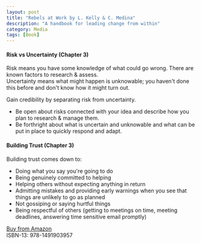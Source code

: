 ```yaml
---
layout: post
title: "Rebels at Work by L. Kelly & C. Medina"
description: "A handbook for leading change from within"
category: Media
tags: [Book]
---
```


#### Risk vs Uncertainty (Chapter 3)

Risk means you have some knowledge of what could go wrong. There are known factors to research & assess.  
Uncertainty means what might happen is unknowable; you haven't done this before and don't know how it might turn out.

Gain credibility by separating risk from uncertainty.  

- Be open about risks connected with your idea and describe how you plan to research & manage them.  
- Be forthright about what is uncertain and unknowable and what can be put in place to quickly respond and adapt.  

#### Building Trust (Chapter 3)  

Building trust comes down to:

- Doing what you say you're going to do  
- Being genuinely committed to helping  
- Helping others without expecting anything in return  
- Admitting mistakes and providing early warnings when you see that things are unlikely to go as planned  
- Not gossiping or saying hurtful things  
- Being respectful of others (getting to meetings on time, meeting deadlines, answering time sensitive email promptly)  

[Buy from Amazon](https://www.amazon.com/Rebels-Work-Handbook-Leading-Change/dp/1491903953)  
ISBN-13: 978-1491903957
